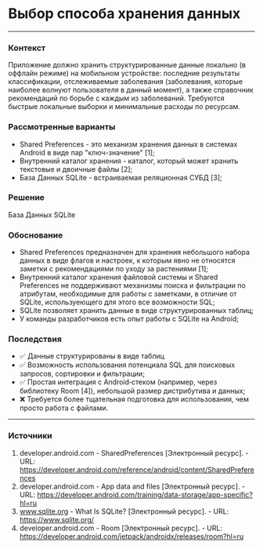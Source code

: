 # Выбор способа хранения данных
----------
### Контекст
Приложение должно хранить структурированные данные локально (в оффлайн режиме) на мобильном устройстве: последние результаты классификации, отслеживаемые заболевания (заболевания, которые наиболее волнуют пользователя в данный момент), а также справочник рекомендаций по борьбе с каждым из заболеваний. Требуются быстрые локальные выборки и минимальные расходы по ресурсам.
### Рассмотренные варианты
- Shared Preferences - это механизм хранения данных в системах Android в виде пар "ключ-значение" [1];
- Внутренний каталог хранения - каталог, который может хранить текстовые и двоичные файлы [2]; 
- База Данных SQLite - встраиваемая реляционная СУБД [3];
### Решение
База Данных SQLite
### Обоснование
- Shared Preferences предназначен для хранения небольшого набора данных в виде флагов и настроек, к которым явно не относятся заметки с рекомендациями по уходу за растениями [1];
- Внутренний каталог хранения файловой системы и Shared Preferences не поддерживают механизмы поиска и фильтрации по атрибутам, необходимые для работы с заметками, в отличие от SQLite, используеющего для этого все возможности SQL;
- SQLite позволяет хранить данные в виде структурированных таблиц;
- У команды разработчиков есть опыт работы с SQLite на Android;
### Последствия
- ✅ Данные структурированы в виде таблиц
- ✅ Возможность использования потенциала SQL для поисковых запросов, сортировки и фильтрации;
- ✅ Простая интеграция с Android‑стеком (например, через библиотеку Room [4]), небольшой размер дистрибутива и данных;
- ❌ Требуется более тщательная подготовка для использования, чем просто работа с файлами.
----------
### Источники
1. developer.android.com - SharedPreferences [Электронный ресурс]. - URL: <https://developer.android.com/reference/android/content/SharedPreferences>
2. developer.android.com - App data and files [Электронный ресурс]. - URL: <https://developer.android.com/training/data-storage/app-specific?hl=ru>
3. www.sqlite.org - What Is SQLite? [Электронный ресурс]. - URL: <https://www.sqlite.org/>
4. developer.android.com - Room [Электронный ресурс]. - URL: <https://developer.android.com/jetpack/androidx/releases/room?hl=ru>
